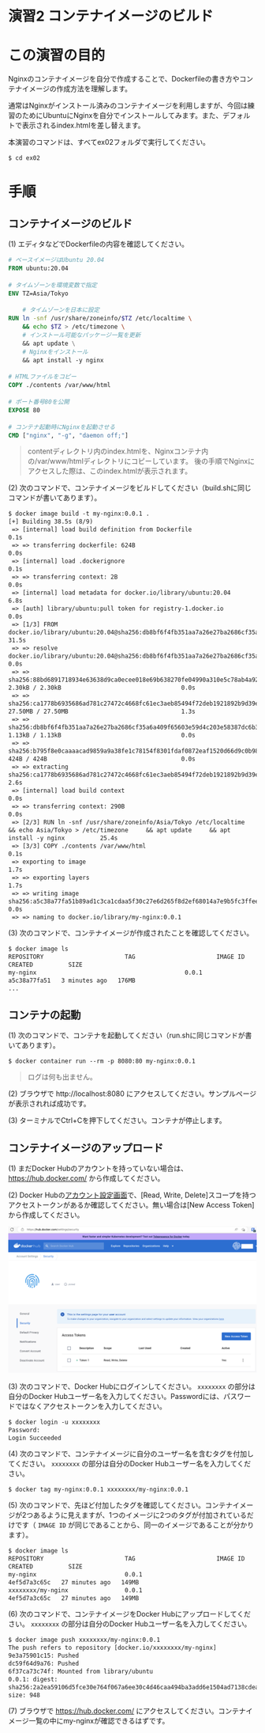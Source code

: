 演習2 コンテナイメージのビルド
====================

# この演習の目的
Nginxのコンテナイメージを自分で作成することで、Dockerfileの書き方やコンテナイメージの作成方法を理解します。

通常はNginxがインストール済みのコンテナイメージを利用しますが、今回は練習のためにUbuntuにNginxを自分でインストールしてみます。また、デフォルトで表示されるindex.htmlを差し替えます。

本演習のコマンドは、すべてex02フォルダで実行してください。

```shell
$ cd ex02
```

# 手順
## コンテナイメージのビルド
(1) エディタなどでDockerfileの内容を確認してください。

```Dockerfile
# ベースイメージはUbuntu 20.04
FROM ubuntu:20.04

# タイムゾーンを環境変数で指定
ENV TZ=Asia/Tokyo

    # タイムゾーンを日本に設定
RUN ln -snf /usr/share/zoneinfo/$TZ /etc/localtime \
    && echo $TZ > /etc/timezone \
    # インストール可能なパッケージ一覧を更新
    && apt update \
    # Nginxをインストール
    && apt install -y nginx

# HTMLファイルをコピー
COPY ./contents /var/www/html

# ポート番号80を公開
EXPOSE 80

# コンテナ起動時にNginxを起動させる
CMD ["nginx", "-g", "daemon off;"]
```

> contentディレクトリ内のindex.htmlを、Nginxコンテナ内の/var/www/htmlディレクトリにコピーしています。
> 後の手順でNginxにアクセスした際は、このindex.htmlが表示されます。

(2) 次のコマンドで、コンテナイメージをビルドしてください（build.shに同じコマンドが書いてあります）。

```shell
$ docker image build -t my-nginx:0.0.1 .
[+] Building 38.5s (8/9)
 => [internal] load build definition from Dockerfile                                                                            0.1s
 => => transferring dockerfile: 624B                                                                                            0.0s
 => [internal] load .dockerignore                                                                                               0.1s
 => => transferring context: 2B                                                                                                 0.0s
 => [internal] load metadata for docker.io/library/ubuntu:20.04                                                                 6.8s
 => [auth] library/ubuntu:pull token for registry-1.docker.io                                                                   0.0s
 => [1/3] FROM docker.io/library/ubuntu:20.04@sha256:db8bf6f4fb351aa7a26e27ba2686cf35a6a409f65603e59d4c203e58387dc6b3          31.5s
 => => resolve docker.io/library/ubuntu:20.04@sha256:db8bf6f4fb351aa7a26e27ba2686cf35a6a409f65603e59d4c203e58387dc6b3           0.0s
 => => sha256:88bd6891718934e63638d9ca0ecee018e69b638270fe04990a310e5c78ab4a92 2.30kB / 2.30kB                                  0.0s
 => => sha256:ca1778b6935686ad781c27472c4668fc61ec3aeb85494f72deb1921892b9d39e 27.50MB / 27.50MB                                1.3s
 => => sha256:db8bf6f4fb351aa7a26e27ba2686cf35a6a409f65603e59d4c203e58387dc6b3 1.13kB / 1.13kB                                  0.0s
 => => sha256:b795f8e0caaaacad9859a9a38fe1c78154f8301fdaf0872eaf1520d66d9c0b98 424B / 424B                                      0.0s
 => => extracting sha256:ca1778b6935686ad781c27472c4668fc61ec3aeb85494f72deb1921892b9d39e                                       2.6s
 => [internal] load build context                                                                                               0.0s
 => => transferring context: 290B                                                                                               0.0s
 => [2/3] RUN ln -snf /usr/share/zoneinfo/Asia/Tokyo /etc/localtime     && echo Asia/Tokyo > /etc/timezone     && apt update     && apt install -y nginx          25.4s
 => [3/3] COPY ./contents /var/www/html                                                                                         0.1s 
 => exporting to image                                                                                                          1.7s 
 => => exporting layers                                                                                                         1.7s
 => => writing image sha256:a5c38a77fa51b89ad1c3ca1cdaa5f30c27e6d265f8d2ef68014a7e9b5fc3ffee                                    0.0s
 => => naming to docker.io/library/my-nginx:0.0.1
```

(3) 次のコマンドで、コンテナイメージが作成されたことを確認してください。

```shell
$ docker image ls
REPOSITORY                       TAG                       IMAGE ID       CREATED          SIZE
my-nginx                                          0.0.1     a5c38a77fa51   3 minutes ago   176MB
...
```

## コンテナの起動
(1) 次のコマンドで、コンテナを起動してください（run.shに同じコマンドが書いてあります）。

```shell
$ docker container run --rm -p 8080:80 my-nginx:0.0.1
```

> ログは何も出ません。

(2) ブラウザで http://localhost:8080 にアクセスしてください。サンプルページが表示されれば成功です。

(3) ターミナルでCtrl+Cを押下してください。コンテナが停止します。

## コンテナイメージのアップロード
(1) まだDocker Hubのアカウントを持っていない場合は、 https://hub.docker.com/ から作成してください。

(2) Docker Hubの[アカウント設定画面](https://hub.docker.com/settings/security)で、[Read, Write, Delete]スコープを持つアクセストークンがあるか確認してください。無い場合は[New Access Token]から作成してください。

![Docker Hubのアクセストークン](img/docker-hub-access-token.png)

(3) 次のコマンドで、Docker Hubにログインしてください。 `xxxxxxxx` の部分は自分のDocker Hubユーザー名を入力してください。Passwordには、パスワードではなくアクセストークンを入力してください。

```shell
$ docker login -u xxxxxxxx
Password: 
Login Succeeded
```

(4) 次のコマンドで、コンテナイメージに自分のユーザー名を含むタグを付加してください。 `xxxxxxxx` の部分は自分のDocker Hubユーザー名を入力してください。

```shell
$ docker tag my-nginx:0.0.1 xxxxxxxx/my-nginx:0.0.1
```

(5) 次のコマンドで、先ほど付加したタグを確認してください。コンテナイメージが2つあるように見えますが、1つのイメージに2つのタグが付加されているだけです（ `IMAGE ID` が同じであることから、同一のイメージであることが分かります）。

```shell
$ docker image ls
REPOSITORY                       TAG                       IMAGE ID       CREATED          SIZE
my-nginx                         0.0.1                     4ef5d7a3c65c   27 minutes ago   149MB
xxxxxxxx/my-nginx                0.0.1                     4ef5d7a3c65c   27 minutes ago   149MB
```

(6) 次のコマンドで、コンテナイメージをDocker Hubにアップロードしてください。 `xxxxxxxx` の部分は自分のDocker Hubユーザー名を入力してください。

```shell
$ docker image push xxxxxxxx/my-nginx:0.0.1
The push refers to repository [docker.io/xxxxxxxx/my-nginx]
9e3a75901c15: Pushed 
dc59f64d9a76: Pushed 
6f37ca73c74f: Mounted from library/ubuntu 
0.0.1: digest: sha256:2a2ea59106d5fce30e764f067a6ee30c4d46caa494ba3add6e1504ad7138cdea size: 948
```

(7) ブラウザで https://hub.docker.com/ にアクセスしてください。コンテナイメージ一覧の中にmy-nginxが確認できるはずです。
